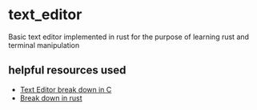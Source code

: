 # text_editor
Basic text editor implemented in rust for the purpose of learning rust and terminal manipulation

## helpful resources used
* [Text Editor break down in C](https://viewsourcecode.org/snaptoken/kilo/)
* [Break down in rust](https://medium.com/@otukof/build-your-text-editor-with-rust-final-part-4c841a649900)
